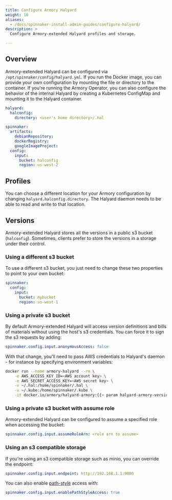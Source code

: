 ```yaml
---
title: Configure Armory Halyard
weight: 10
aliases:
  - /docs/spinnaker-install-admin-guides/configure-halyard/
description: >
  Configure Armory-extended Halyard profiles and storage.

---
```


## Overview

Armory-extended Halyard can be configured via `/opt/spinnaker/config/halyard.yml`. If you run the Docker image, you can provide your own configuration by mounting the file or directory to the container. If you're running the Armory Operator, you can also configure the behavior of the internal Halyard by creating a Kubernetes ConfigMap and mounting it to the Halyard container.

```yaml
halyard:
  halconfig:
    directory: <user's home directory>/.hal

spinnaker:
  artifacts:
    debianRepository:
    dockerRegistry:
    googleImageProject:
  config:
    input:
      bucket: halconfig
      region: us-west-2
```

## Profiles
You can choose a different location for your Armory configuration by changing `halyard.halconfig.directory`. The Halyard daemon needs to be able to read and write to that location.


## Versions
Armory-extended Halyard stores all the versions in a public s3 bucket (`halconfig`). Sometimes, clients prefer to store the versions in a storage under their control.

### Using a different s3 bucket
To use a different s3 bucket, you just need to change these two properties to point to your own bucket:
```yaml
spinnaker:
  config:
    input:
      bucket: mybucket
      region: us-west-1
```

### Using a private s3 bucket
By default Armory-extended Halyard will access version definitions and bills of materials without using the host's s3 credentials. You can force it to sign the s3 requests by adding:

```yaml
spinnaker.config.input.anonymousAccess: false
```

With that change, you'll need to pass AWS credentials to Halyard's daemon - for instance by specifying environment variables:
```bash
docker run --name armory-halyard --rm \
    -e AWS_ACCESS_KEY_ID=<AWS account key> \
    -e AWS_SECRET_ACCESS_KEY=<AWS secret key> \
    -v ~/.hal:/home/spinnaker/.hal \
    -v ~/.kube:/home/spinnaker/.kube \
    -it docker.io/armory/halyard-armory:{{< param halyard-armory-version >}}
```

### Using a private s3 bucket with assume role

Armory-extended Halyard can be configured to assume a specified role when accessing the bucket:
```yaml
spinnaker.config.input.assumeRoleArn: <role arn to assume>
```

### Using an s3 compatible storage
If you're using an s3 compatible storage such as minio, you can override the endpoint:

```yaml
spinnaker.config.input.endpoint: http://192.168.1.1:9000
```

You can also enable [path-style](https://docs.aws.amazon.com/AmazonS3/latest/dev/UsingBucket.html#access-bucket-intro) access with:

```yaml
spinnaker.config.input.enablePathStyleAccess: true
```
